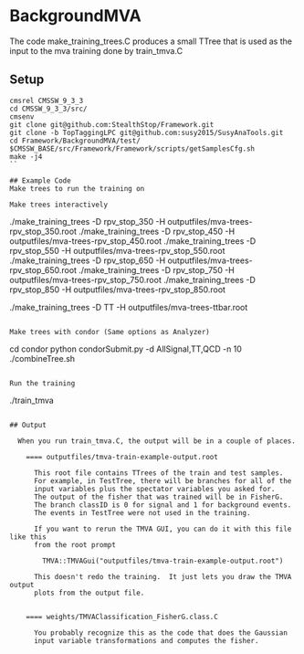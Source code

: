 # BackgroundMVA
The code make_training_trees.C produces a small TTree that is used as the input to the mva training done by train_tmva.C

## Setup

```
cmsrel CMSSW_9_3_3
cd CMSSW_9_3_3/src/
cmsenv
git clone git@github.com:StealthStop/Framework.git
git clone -b TopTaggingLPC git@github.com:susy2015/SusyAnaTools.git
cd Framework/BackgroundMVA/test/
$CMSSW_BASE/src/Framework/Framework/scripts/getSamplesCfg.sh 
make -j4 
``

## Example Code
Make trees to run the training on 

Make trees interactively
```
./make_training_trees -D rpv_stop_350 -H outputfiles/mva-trees-rpv_stop_350.root
./make_training_trees -D rpv_stop_450 -H outputfiles/mva-trees-rpv_stop_450.root
./make_training_trees -D rpv_stop_550 -H outputfiles/mva-trees-rpv_stop_550.root
./make_training_trees -D rpv_stop_650 -H outputfiles/mva-trees-rpv_stop_650.root
./make_training_trees -D rpv_stop_750 -H outputfiles/mva-trees-rpv_stop_750.root
./make_training_trees -D rpv_stop_850 -H outputfiles/mva-trees-rpv_stop_850.root

./make_training_trees -D TT -H outputfiles/mva-trees-ttbar.root
```

Make trees with condor (Same options as Analyzer)
```
cd condor
python condorSubmit.py -d AllSignal,TT,QCD -n 10
./combineTree.sh
```

Run the training
```
./train_tmva
```

## Output

  When you run train_tmva.C, the output will be in a couple of places.

    ==== outputfiles/tmva-train-example-output.root

      This root file contains TTrees of the train and test samples.
      For example, in TestTree, there will be branches for all of the
      input variables plus the spectator variables you asked for.
      The output of the fisher that was trained will be in FisherG.
      The branch classID is 0 for signal and 1 for background events.
      The events in TestTree were not used in the training.

      If you want to rerun the TMVA GUI, you can do it with this file like this
      from the root prompt

        TMVA::TMVAGui("outputfiles/tmva-train-example-output.root")

      This doesn't redo the training.  It just lets you draw the TMVA output
      plots from the output file.


    ==== weights/TMVAClassification_FisherG.class.C

      You probably recognize this as the code that does the Gaussian
      input variable transformations and computes the fisher.
